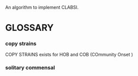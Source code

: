 An algorithm to implement CLABSI.


# GLOSSARY 

### copy strains

COPY STRAINS exists for HOB and COB (COmmunity Onset )

### solitary commensal
